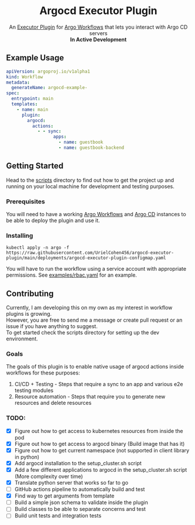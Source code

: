 <div align="center">
  <h1 align="center">Argocd Executor Plugin</h1>
  <p align="center">An <a href="https://github.com/argoproj/argo-workflows/blob/master/docs/executor_plugins.md">Executor Plugin</a> for <a href="https://argoproj.github.io/argo-workflows/">Argo Workflows</a> that lets you interact with Argo CD servers <br>
  <b>In Active Development</b></p>
</div>

## Example Usage

```yaml
apiVersion: argoproj.io/v1alpha1
kind: Workflow
metadata:
  generateName: argocd-example-
spec:
  entrypoint: main
  templates:
    - name: main
      plugin:
        argocd:
          actions:
            - - sync:
                  apps:
                    - name: guestbook
                    - name: guestbook-backend
```

## Getting Started

Head to the [scripts](CONTRIBUTING.md) directory to find out how to get the project up and running on your local machine for development and testing purposes.

### Prerequisites

You will need to have a working [Argo Workflows](https://argoproj.github.io/argo-workflows/) and [Argo CD](https://argo-cd.readthedocs.io/en/stable/) instances to be able to deploy the plugin and use it.

### Installing

```shell
kubectl apply -n argo -f https://raw.githubusercontent.com/UrielCohen456/argocd-executor-plugin/main/deployments/argocd-executor-plugin-configmap.yaml
```

You will have to run the workflow using a service account with appropriate permissions. See [examples/rbac.yaml](examples/rbac.yaml) for an example.

## Contributing

Currently, I am developing this on my own as my interest in workflow plugins is growing. <br>
However, you are free to send me a message or create pull request or an issue if you have anything to suggest. <br>
To get started check the scripts directory for setting up the dev environment.

### Goals

The goals of this plugin is to enable native usage of argocd actions inside workflows for these purposes:

1. CI/CD + Testing - Steps that require a sync to an app and various e2e testing modules
2. Resource automation - Steps that require you to generate new resources and delete resources

### TODO:

- [x] Figure out how to get access to kubernetes resources from inside the pod
- [x] Figure out how to get access to argocd binary (Build image that has it)
- [x] Figure out how to get current namespace (not supported in client library in python)
- [x] Add argocd installation to the setup_cluster.sh script
- [x] Add a few different applications to argocd in the setup_cluster.sh script (More complexity over time)
- [x] Translate python server that works so far to go
- [ ] GitHub actions pipeline to automatically build and test
- [x] Find way to get arguments from template
- [ ] Build a simple json schema to validate inside the plugin
- [ ] Build classes to be able to separate concerns and test
- [ ] Build unit tests and integration tests
